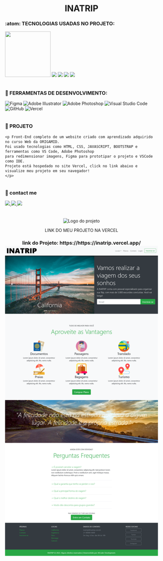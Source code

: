 <div align="center">
<h1 align="center">INATRIP</h1>
  </div>

### :atom: TECNOLOGIAS USADAS NO PROJETO:
<img src="https://cdn3.iconfinder.com/data/icons/roles-computer-it/128/front-end_developer-2-256.png" width="150" height="150"/> <img src="https://img.shields.io/badge/HTML5-E34F26?style=for-the-badge&logo=html5&logoColor=white"> <img src="https://img.shields.io/badge/CSS3-1572B6?style=for-the-badge&logo=css3&logoColor=white"/> <img src="https://img.shields.io/badge/JavaScript-F7DF1E?style=for-the-badge&logo=javascript&logoColor=black"/> <img src="https://img.shields.io/badge/Bootstrap-563D7C?style=for-the-badge&logo=bootstrap&logoColor=white"/>

#
### :toolbox: FERRAMENTAS DE DESENVOLVIMENTO:
![Figma](https://img.shields.io/badge/figma-%23F24E1E.svg?style=for-the-badge&logo=figma&logoColor=white)
![Adobe Illustrator](https://img.shields.io/badge/adobe%20illustrator-%23FF9A00.svg?style=for-the-badge&logo=adobe%20illustrator&logoColor=white)
![Adobe Photoshop](https://img.shields.io/badge/adobe%20photoshop-%2331A8FF.svg?style=for-the-badge&logo=adobe%20photoshop&logoColor=white)
![Visual Studio Code](https://img.shields.io/badge/Visual%20Studio%20Code-0078d7.svg?style=for-the-badge&logo=visual-studio-code&logoColor=white)
![GitHub](https://img.shields.io/badge/github-%23121011.svg?style=for-the-badge&logo=github&logoColor=white)
![Vercel](https://img.shields.io/badge/vercel-%23000000.svg?style=for-the-badge&logo=vercel&logoColor=white)

#
### :triangular_ruler: PROJETO
```
<p Front-End completo de um website criado com aprendizado adquirido no curso Web da ORIGAMID.
Foi usado tecnologias como HTML, CSS, JAVASCRIPT, BOOTSTRAP e ferramentas como VS Code, Adobe Photoshop 
para redimensionar imagens, Figma para prototipar o projeto e VSCode como IDE.
Projeto está hospedado no site Vercel, click no link abaixo e visualize meu projeto em seu navegador!
</p>
```

#
### :email: contact me
<a href="https://contate.me/jxcoder"  alt="WhatsApp" target="_blank">
<img src="https://img.shields.io/badge/WhatsApp-25D366?style=for-the-badge&logo=whatsapp&logoColor=white"/>
</a>
<a href="mailto:jxcoder.dev@gmail.com" alt="Gmail" target="_blank">
<img src="https://img.shields.io/badge/Gmail-D14836?style=for-the-badge&logo=gmail&logoColor=white"/>
</a>
<a href="https://www.instagram.com/luizjangel/"  alt="Instagram" target="_blank">
<img src="https://img.shields.io/badge/Instagram-E4405F?style=for-the-badge&logo=instagram&logoColor=white"/>
</a>

#
<div align="center">
    <img alt="Logo do projeto" src="https://raw.githubusercontent.com/gdcmarinho/links-uteis/master/logo.png">
     <p>LINK DO MEU PROJETO NA VERCEL</p>

<h3>link do Projeto: https://https://inatrip.vercel.app/
<img src="https://github.com/luizjxcoder/INATRIP/blob/master/img/prints/pag1.png">


